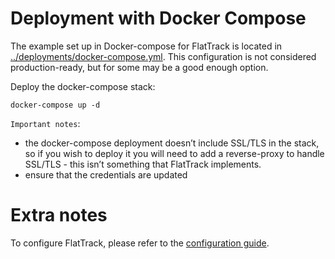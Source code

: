 # Deployment with Docker Compose

The example set up in Docker-compose for FlatTrack is located in [../deployments/docker-compose.yml](https://gitlab.com/flattrack/flattrack/-/blob/master/deployments/docker-compose.yml). This configuration is not considered production-ready, but for some may be a good enough option.

Deploy the docker-compose stack:

    docker-compose up -d

`Important notes`:

-   the docker-compose deployment doesn&rsquo;t include SSL/TLS in the stack, so if you wish to deploy it you will need to add a reverse-proxy to handle SSL/TLS - this isn&rsquo;t something that FlatTrack implements.
-   ensure that the credentials are updated

# Extra notes

To configure FlatTrack, please refer to the [configuration guide](./configuration.md).


